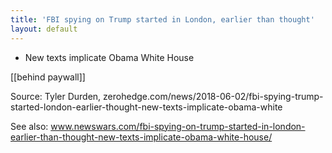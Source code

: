 ```yaml
---
title: 'FBI spying on Trump started in London, earlier than thought'
layout: default
---
```


- New texts implicate Obama White House

[[behind paywall]]

Source: Tyler Durden, zerohedge.com/news/2018-06-02/fbi-spying-trump-started-london-earlier-thought-new-texts-implicate-obama-white

See also: www.newswars.com/fbi-spying-on-trump-started-in-london-earlier-than-thought-new-texts-implicate-obama-white-house/